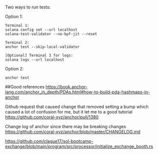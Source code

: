 Two ways to run tests:

Option 1:
```
Terminal 1:
solana config set --url localhost
solana-test-validator --no-bpf-jit --reset

Terminal 2:
anchor test --skip-local-validator

[Optional] Terminal 3 for logs:
solana logs --url localhost
```

Option 2:

```
anchor test
```


##Good references
https://book.anchor-lang.com/anchor_in_depth/PDAs.html#how-to-build-pda-hashmaps-in-anchor

Github request that caused change that removed setting a bump which caused a lot of confusion for me, but it let me to a good tutorial
https://github.com/coral-xyz/anchor/pull/1380 

Change log of anchor since there may be breaking changes
https://github.com/coral-xyz/anchor/blob/master/CHANGELOG.md

https://github.com/clague17/sol-bootcamp-exchange/blob/main/program/src/processor/initialize_exchange_booth.rs